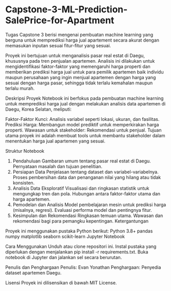 # Capstone-3-ML-Prediction-SalePrice-for-Apartment
Tugas Capstone 3 berisi mengenai pembuatan machine learning yang berguna untuk memprediksi harga jual apartement secara akurat dengan memasukan inputan sesuai fitur-fitur yang sesuai.

Proyek ini bertujuan untuk menganalisis pasar real estat di Daegu, khususnya pada tren penjualan apartemen. Analisis ini dilakukan untuk mengidentifikasi faktor-faktor yang memengaruhi harga properti dan memberikan prediksi harga jual untuk para pemilik apartemen baik individu maupun perusahaan yang ingin menjual apartemen dengan harga yang sesuai dengan harga pasar, sehingga tidak terlalu kemahalan maupun terlalu murah.

Deskripsi Proyek
Notebook ini berfokus pada pembuatan machine learning untuk memprediksi harga jual dengan melakukan analisis data apartemen di Daegu, Korea Selatan, meliputi:

Faktor-Faktor Kunci: Analisis variabel seperti lokasi, ukuran, dan fasilitas.
Prediksi Harga: Membangun model prediktif untuk memperkirakan harga properti.
Wawasan untuk stakeholder: Rekomendasi untuk penjual.
Tujuan utama proyek ini adalah membuat tools untuk membantu stakeholder dalam menentukan harga jual apartemen yang sesuai.

Struktur Notebook
1. Pendahuluan
Gambaran umum tentang pasar real estat di Daegu.
Pernyataan masalah dan tujuan penelitian.
2. Persiapan Data
Penjelasan tentang dataset dan variabel-variabelnya.
Proses pembersihan data dan penanganan nilai yang hilang atau tidak konsisten.
3. Analisis Data Eksploratif
Visualisasi dan ringkasan statistik untuk mengungkap tren dan pola.
Hubungan antara faktor-faktor utama dan harga apartemen.
4. Pemodelan dan Analisis
Model pembelajaran mesin untuk prediksi harga (misalnya, regresi).
Evaluasi performa model dan pentingnya fitur.
5. Kesimpulan dan Rekomendasi
Ringkasan temuan utama.
Wawasan dan rekomendasi bagi para pemangku kepentingan.
Ketergantungan

Proyek ini menggunakan pustaka Python berikut:
Python 3.8+
pandas
numpy
matplotlib
seaborn
scikit-learn
Jupyter Notebook

Cara Menggunakan
Unduh atau clone repositori ini.
Instal pustaka yang diperlukan dengan menjalankan pip install -r requirements.txt.
Buka notebook di Jupyter dan jalankan sel secara berurutan.

Penulis dan Penghargaan
Penulis: Evan Yonathan
Penghargaan: Penyedia dataset apartemen Daegu.

Lisensi
Proyek ini dilisensikan di bawah MIT License.

